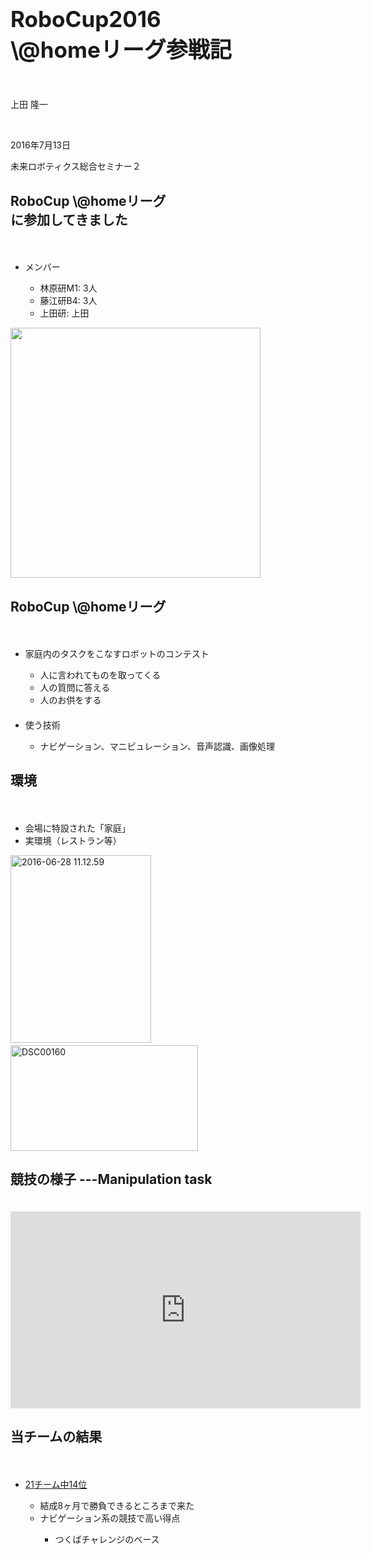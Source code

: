 <h1 style="font-size:250%">RoboCup2016<br>\@homeリーグ参戦記</h1>

<p>&nbsp;</p>
<p>上田 隆一</p>
<p>&nbsp;</p>
<p>2016年7月13日</p>
<p>未来ロボティクス総合セミナー２</p>

<!--nextpage-->

<h2>RoboCup \@homeリーグ<br>に参加してきました</h2>
　
<ul>
	<li>メンバー</li>
	<ul>
		<li>林原研M1: 3人</li>
		<li>藤江研B4: 3人</li>
		<li>上田研: 上田</li>
	</ul>
</ul>


<img width="400px" src="http://at-home.cit-brains.net/wp-content/uploads/2016/07/IMG_1944-e1467688241182.jpg" />


<!--nextpage-->

<h2>RoboCup \@homeリーグ</h2>
　
<ul>
	<li>家庭内のタスクをこなすロボットのコンテスト</li>
	<ul>
		<li>人に言われてものを取ってくる</li>
		<li>人の質問に答える</li>
		<li>人のお供をする</li>
	</ul>
　
	<li>使う技術</li>
	<ul>
		<li>ナビゲーション、マニピュレーション、音声認識、画像処理</li>
	</ul>
</ul>

<!--nextpage-->

<h2>環境</h2>
　
<ul>
	<li>会場に特設された「家庭」</li>
	<li>実環境（レストラン等）</li>
</ul>

<a href="https://lab.ueda.asia/wp-content/uploads/2016/07/2016-06-28-11.12.59-e1468044625912.jpg"><img src="https://lab.ueda.asia/wp-content/uploads/2016/07/2016-06-28-11.12.59-e1468044625912-225x300.jpg" alt="2016-06-28 11.12.59" width="225" height="300" class="size-medium wp-image-989" /></a>　<a href="https://lab.ueda.asia/wp-content/uploads/2016/07/DSC00160.jpg"><img src="https://lab.ueda.asia/wp-content/uploads/2016/07/DSC00160-300x169.jpg" alt="DSC00160" width="300" height="169" class="size-medium wp-image-988" /></a>


<!--nextpage-->

<h2>競技の様子 ---Manipulation task</h2>
　
<iframe width="560" height="315" src="https://www.youtube.com/embed/OQMRtx2DyeQ" frameborder="0" allowfullscreen></iframe>


<!--nextpage-->

<h2>当チームの結果</h2>
　
<ul>
	<li><a href="http://www.techunited.nl/en/resultsamigo" target="_blank">21チーム中14位</a></li>
	<ul>
		<li>結成8ヶ月で勝負できるところまで来た</li>
		<li>ナビゲーション系の競技で高い得点</li>
		<ul>
			<li>つくばチャレンジのベース</li>
		</ul>
	</ul>
</ul>


